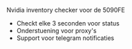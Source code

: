 Nvidia inventory checker voor de 5090FE 

* Checkt elke 3 seconden voor status
* Onderstuening voor proxy's
* Support voor telegram notificaties
